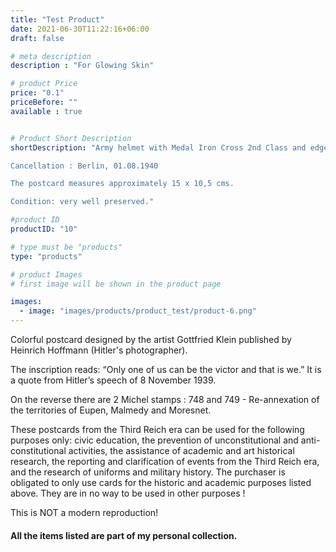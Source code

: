 ```yaml
---
title: "Test Product"
date: 2021-06-30T11:22:16+06:00
draft: false

# meta description
description : "For Glowing Skin"

# product Price
price: "0.1"
priceBefore: ""
available : true


# Product Short Description
shortDescription: "Army helmet with Medal Iron Cross 2nd Class and edged weapon

Cancellation : Berlin, 01.08.1940

The postcard measures approximately 15 x 10,5 cms.

Condition: very well preserved."

#product ID
productID: "10"

# type must be "products"
type: "products"

# product Images
# first image will be shown in the product page

images:
  - image: "images/products/product_test/product-6.png"
---
```


Colorful postcard designed by the artist Gottfried Klein published by Heinrich Hoffmann (Hitler's photographer). 

The inscription reads: “Only one of us can be the victor and that is we.” It is a quote from Hitler’s speech of 8 November 1939. 

On the reverse there are 2 Michel stamps : 748 and 749 - Re-annexation of the territories of Eupen, Malmedy and Moresnet.

These postcards from the Third Reich era can be used for the following purposes only: civic education, the prevention of unconstitutional and anti-constitutional activities, the assistance of academic and art historical research, the reporting and clarification of events from the Third Reich era, and the research of uniforms and military history. The purchaser is obligated to only use cards for the historic and academic purposes listed above. They are in no way to be used in other purposes !

This is NOT a modern reproduction!

#### All the items listed are part of my personal collection.
